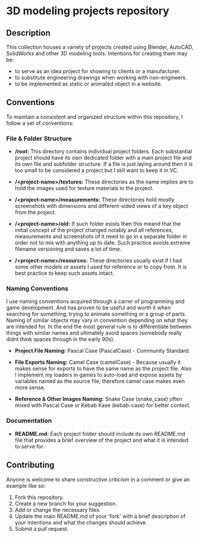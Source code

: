 # 3D modeling projects repository

## Description

This collection houses a variety of projects created using Blender, AutoCAD, SolidWorks and other 3D modeling tools.
Intentions for creating them may be:
- to serve as an idea project for showing to clients or a manufacturer.
- to substitute engineering drawings when working with non-engineers.
- to be implemented as static or animated object in a website.

## Conventions

To maintain a consistent and organized structure within this repository, I follow a set of conventions:

### File & Folder Structure

- **/root:** This directory contains individual project folders. Each substantial project should have its own dedicated folder with a main project file and its own file and subfolder structure. If a file is just laying around then it is too small to be considered a project but I still want to keep it in VC.

- **/\<project-name>/textures:** These directories as the name implies are to hold the images used for texture materials in the project.

- **/\<project-name>/measurements:** These directories hold mostly screenshots with dimensions and different-sided views of a key object from the project.

- **/\<project-name>/old:** If such folder exists then this meand that the initial concept of the project changed notably and all references, measurements and screenshots of it need to go in a separate folder in order not to mix with anything up to date. Such practice avoids extreme filename versioning and saves a lot of time.

- **/\<project-name>/resources:** These directories usually exist if I had some other models or assets I used for reference or to copy from. It is best practice to keep such assets intact.

### Naming Conventions
I use naming conventions acquired through a carrer of programming and game development. And has proven to be useful and worth it when searching for something, trying to animate something or a group of parts. Naming of similar objects may vary in convention depending on what they are intended for. In the end the most general rule is to differentiate between things with similar names and ultimately avoid spaces (somebody really didnt think spaces through in the early 90s).

- **Project File Naming:** Pascal Case (PascalCase) - Community Standard.

- **File Exports Naming:** Camel Case (camelCase) - Because usually it makes sense for exports to have the same name as the project file. Also I implement my loaders in games to auto-load and expose assets by variables named as the source file, therefore camel case makes even more sense.

- **Reference & Other Images Naming:** Snake Case (snake_case) often mixed with Pascal Case or Kebab Kase (kebab-case) for better context.

### Documentation

- **README.md:** Each project folder should include its own README.md file that provides a brief overview of the project and what it is intended to serve for.

## Contributing

Anyone is welcome to share constructive criticism in a comment or give an example like so:

1. Fork this repository.
2. Create a new branch for your suggestion.
3. Add or change the necessary files.
4. Update the main README.md of your 'fork' with a brief description of your intentions and what the changes should achieve.
5. Submit a pull request.